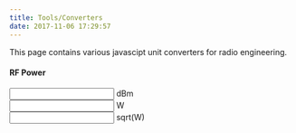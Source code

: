 ```yaml
---
title: Tools/Converters
date: 2017-11-06 17:29:57
---
```

<script src="/scripts/index.js">
</script>
This page contains various javascipt unit converters for radio engineering.
#### RF Power
<form>
<div class="form-row">
    <div class="col">
        <input class="form-control" type="number" id="dbm_val" onchange="power_convert(this.id, this.value)" />
        dBm
    </div>
    <div class="col">
        <input class="form-control" type="number" id="watt_val" onchange="power_convert(this.id, this.value)" />
        W
    </div>
    <div class="col">
        <input class="form-control"  type="number" id="rtw_val" onchange="power_convert(this.id, this.value)" />
        sqrt(W)
    </div>
</div>
</form>
